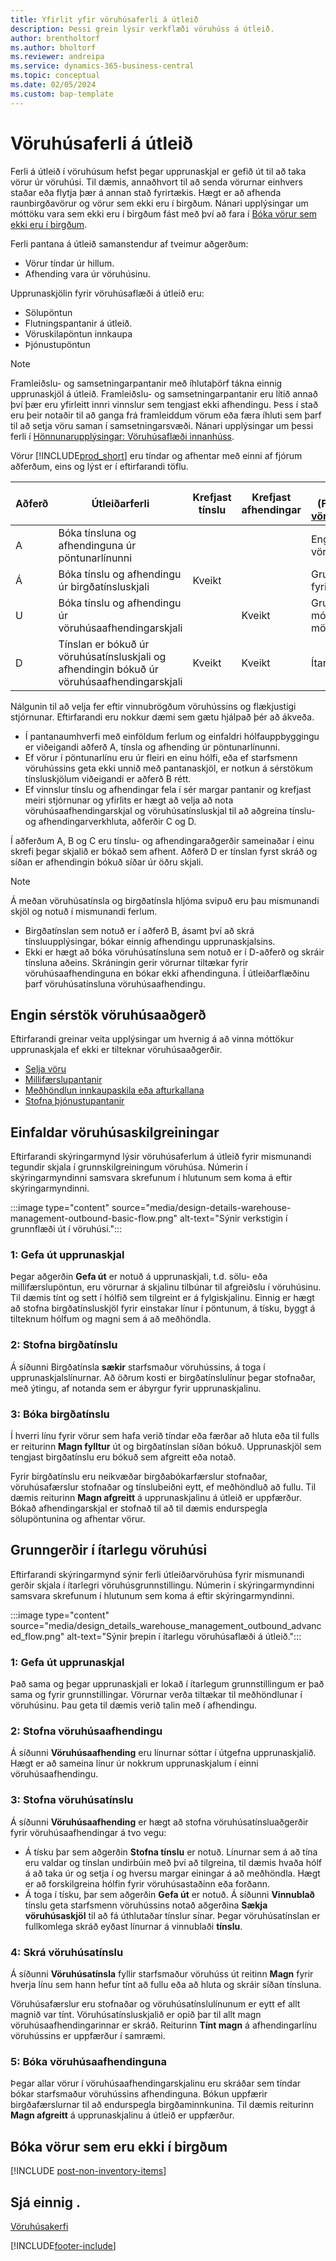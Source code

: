 ```yaml
---
title: Yfirlit yfir vöruhúsaferli á útleið
description: Þessi grein lýsir verkflæði vöruhúss á útleið.
author: brentholtorf
ms.author: bholtorf
ms.reviewer: andreipa
ms.service: dynamics-365-business-central
ms.topic: conceptual
ms.date: 02/05/2024
ms.custom: bap-template
---
```

# Vöruhúsaferli á útleið

Ferli á útleið í vöruhúsum hefst þegar upprunaskjal er gefið út til að taka vörur úr vöruhúsi. Til dæmis, annaðhvort til að senda vörurnar einhvers staðar eða flytja þær á annan stað fyrirtækis. Hægt er að afhenda raunbirgðavörur og vörur sem ekki eru í birgðum. Nánari upplýsingar um móttöku vara sem ekki eru í birgðum fást með því að fara í [Bóka vörur sem ekki eru í birgðum](#post-non-inventory-items). 

Ferli pantana á útleið samanstendur af tveimur aðgerðum:

* Vörur tíndar úr hillum.
* Afhending vara úr vöruhúsinu.

Upprunaskjölin fyrir vöruhúsaflæði á útleið eru:  

* Sölupöntun  
* Flutningspantanir á útleið.  
* Vöruskilapöntun innkaupa  
* Þjónustupöntun  

> [!NOTE]
> Framleiðslu- og samsetningarpantanir með íhlutaþörf tákna einnig upprunaskjöl á útleið. Framleiðslu- og samsetningarpantanir eru lítið annað því þær eru yfirleitt innri vinnslur sem tengjast ekki afhendingu. Þess í stað eru þeir notaðir til að ganga frá framleiddum vörum eða færa íhluti sem þarf til að setja vöru saman í samsetningarsvæði. Nánari upplýsingar um þessi ferli í [Hönnunarupplýsingar: Vöruhúsaflæði innanhúss](design-details-internal-warehouse-flows.md).  

Vörur [!INCLUDE[prod_short](includes/prod_short.md)] eru tíndar og afhentar með einni af fjórum aðferðum, eins og lýst er í eftirfarandi töflu.

|Aðferð|Útleiðarferli|Krefjast tínslu|Krefjast afhendingar|Flóknarastig (Fræðast meira um [vöruhúsakerfisyfirlit](design-details-warehouse-management.md))|  
|------|----------------|-----|---------|-------------------------------------------------------------------------------------|  
|A|Bóka tínsluna og afhendinguna úr pöntunarlínunni|||Engin sérstök vöruhúsaaðgerð.|  
|Á|Bóka tínslu og afhendingu úr birgðatínsluskjali|Kveikt||Grunnur: Pöntun-fyrir-pöntun.|  
|U|Bóka tínslu og afhendingu úr vöruhúsaafhendingarskjali||Kveikt|Grunnur: Bókuð móttaka/sending í mörgum pöntunum.|  
|D|Tínslan er bókuð úr vöruhúsatínsluskjali og afhendingin bókuð úr vöruhúsaafhendingarskjali|Kveikt|Kveikt|Ítarlegt|  

Nálgunin til að velja fer eftir vinnubrögðum vöruhússins og flækjustigi stjórnunar. Eftirfarandi eru nokkur dæmi sem gætu hjálpað þér að ákveða.

* Í pantanaumhverfi með einföldum ferlum og einfaldri hólfauppbyggingu er viðeigandi aðferð A, tínsla og afhending úr pöntunarlínunni.
* Ef vörur í pöntunarlínu eru úr fleiri en einu hólfi, eða ef starfsmenn vöruhússins geta ekki unnið með pantanaskjöl, er notkun á sérstökum tínsluskjölum viðeigandi er aðferð B rétt.
* Ef vinnslur tínslu og afhendingar fela í sér margar pantanir og krefjast meiri stjórnunar og yfirlits er hægt að velja að nota vöruhúsaafhendingarskjal og vöruhúsatínsluskjal til að aðgreina tínslu- og afhendingarverkhluta, aðferðir C og D.  

Í aðferðum A, B og C eru tínslu- og afhendingaraðgerðir sameinaðar í einu skrefi þegar skjalið er bókað sem afhent. Aðferð D er tínslan fyrst skráð og síðan er afhendingin bókuð síðar úr öðru skjali.

> [!NOTE]
> Á meðan vöruhúsatínsla og birgðatínsla hljóma svipuð eru þau mismunandi skjöl og notuð í mismunandi ferlum.
> * Birgðatínslan sem notuð er í aðferð B, ásamt því að skrá tínsluupplýsingar, bókar einnig afhendingu upprunaskjalsins.
> * Ekki er hægt að bóka vöruhúsatínsluna sem notuð er í D-aðferð og skráir tínsluna aðeins. Skráningin gerir vörurnar tiltækar fyrir vöruhúsaafhendinguna en bókar ekki afhendinguna. Í útleiðarflæðinu þarf vöruhúsatínsluna vöruhúsaafhendingu.

## Engin sérstök vöruhúsaaðgerð

Eftirfarandi greinar veita upplýsingar um hvernig á að vinna móttökur upprunaskjala ef ekki er tilteknar vöruhúsaaðgerðir.

* [Selja vöru](sales-how-sell-products.md)
* [Millifærslupantanir](inventory-how-transfer-between-locations.md)
* [Meðhöndlun innkaupaskila eða afturkallana](purchasing-how-process-purchase-returns-cancellations.md)
* [Stofna þjónustupantanir](service-how-to-create-service-orders.md)

## Einfaldar vöruhúsaskilgreiningar

Eftirfarandi skýringarmynd lýsir vöruhúsaferlum á útleið fyrir mismunandi tegundir skjala í grunnskilgreiningum vöruhúsa. Númerin í skýringarmyndinni samsvara skrefunum í hlutunum sem koma á eftir skýringarmyndinni.  

:::image type="content" source="media/design-details-warehouse-management-outbound-basic-flow.png" alt-text="Sýnir verkstigin í grunnflæði út í vöruhúsi.":::

### 1: Gefa út upprunaskjal

Þegar aðgerðin **Gefa út** er notuð á upprunaskjali, t.d. sölu- eða millifærslupöntun, eru vörurnar á skjalinu tilbúnar til afgreiðslu í vöruhúsinu. Til dæmis tínt og sett í hólfið sem tilgreint er á fylgiskjalinu. Einnig er hægt að stofna birgðatínsluskjöl fyrir einstakar línur í pöntunum, á tísku, byggt á tilteknum hólfum og magni sem á að meðhöndla.  

### 2: Stofna birgðatínslu

Á síðunni Birgðatínsla **sækir** starfsmaður vöruhússins, á toga í upprunaskjalslínurnar. Að öðrum kosti er birgðatínslulínur þegar stofnaðar, með ýtingu, af notanda sem er ábyrgur fyrir upprunaskjalinu.  

### 3: Bóka birgðatínslu

Í hverri línu fyrir vörur sem hafa verið tíndar eða færðar að hluta eða til fulls er reiturinn **Magn fylltur** út og birgðatínslan síðan bókuð. Upprunaskjöl sem tengjast  birgðatínslu eru bókuð sem afgreitt eða notað.  

Fyrir birgðatínslu eru neikvæðar birgðabókarfærslur stofnaðar, vöruhúsafærslur stofnaðar og tínslubeiðni eytt, ef meðhöndluð að fullu. Til dæmis reiturinn **Magn afgreitt** á upprunaskjalinu á útleið er uppfærður. Bókað afhendingarskjal er stofnað til að til dæmis endurspegla sölupöntunina og afhentar vörur.  

## Grunngerðir í ítarlegu vöruhúsi

Eftirfarandi skýringarmynd sýnir ferli útleiðarvöruhúsa fyrir mismunandi gerðir skjala í ítarlegri vöruhúsgrunnstillingu. Númerin í skýringarmyndinni samsvara skrefunum í hlutunum sem koma á eftir skýringarmyndinni.  

:::image type="content" source="media/design_details_warehouse_management_outbound_advanced_flow.png" alt-text="Sýnir þrepin í ítarlegu vöruhúsaflæði á útleið.":::

### 1: Gefa út upprunaskjal

Það sama og þegar upprunaskjali er lokað í ítarlegum grunnstillingum er það sama og fyrir grunnstillingar. Vörurnar verða tiltækar til meðhöndlunar í vöruhúsinu. Þau geta til dæmis verið talin með í afhendingu.  

### 2: Stofna vöruhúsaafhendingu

Á síðunni **Vöruhúsaafhending** eru línurnar sóttar í útgefna upprunaskjalið. Hægt er að sameina línur úr nokkrum upprunaskjalum í einni vöruhúsaafhendingu.  

### 3: Stofna vöruhúsatínslu

Á síðunni **Vöruhúsaafhending** er hægt að stofna vöruhúsatínsluaðgerðir fyrir vöruhúsaafhendingar á tvo vegu:

- Á tísku þar sem aðgerðin **Stofna tínslu** er notuð. Línurnar sem á að tína eru valdar og tínslan undirbúin með því að tilgreina, til dæmis hvaða hólf á að taka úr og setja í og hversu margar einingar á að meðhöndla. Hægt er að forskilgreina hólfin fyrir vöruhúsastaðinn eða forðann.
- Á toga í tísku, þar sem aðgerðin **Gefa út** er notuð. Á síðunni **Vinnublað** tínslu geta starfsmenn vöruhússins notað aðgerðina **Sækja vöruhúsaskjöl** til að fá úthlutaðar tínslur sínar. Þegar vöruhúsatínslan er fullkomlega skráð eyðast línurnar á vinnublaði **tínslu**.

### 4: Skrá vöruhúsatínslu

Á síðunni **Vöruhúsatínsla** fyllir starfsmaður vöruhúss út reitinn **Magn** fyrir hverja línu sem hann hefur tínt að fullu eða að hluta og skráir síðan tínsluna.

Vöruhúsafærslur eru stofnaðar og vöruhúsatínslulínunum er eytt ef allt magnið var tínt. Vöruhúsatínsluskjalið er opið þar til allt magn vöruhúsaafhendingarinnar er skráð. Reiturinn **Tínt magn** á afhendingarlínu vöruhússins er uppfærður í samræmi.  

### 5: Bóka vöruhúsaafhendinguna

Þegar allar vörur í vöruhúsaafhendingarskjalinu eru skráðar sem tíndar bókar starfsmaður vöruhússins afhendinguna. Bókun uppfærir birgðafærslurnar til að endurspegla birgðaminnkunina. Til dæmis reiturinn **Magn afgreitt** á upprunaskjalinu á útleið er uppfærður.  

## Bóka vörur sem eru ekki í birgðum

[!INCLUDE [post-non-inventory-items](includes/post-non-inventory-items.md)]

## Sjá einnig .

[Vöruhúsakerfi](design-details-warehouse-management.md)  

[!INCLUDE[footer-include](includes/footer-banner.md)]

